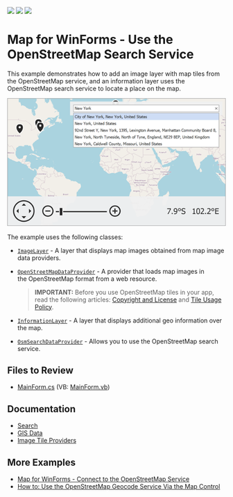 <!-- default badges list -->
![](https://img.shields.io/endpoint?url=https://codecentral.devexpress.com/api/v1/VersionRange/134061586/22.1.4%2B)
[![](https://img.shields.io/badge/Open_in_DevExpress_Support_Center-FF7200?style=flat-square&logo=DevExpress&logoColor=white)](https://supportcenter.devexpress.com/ticket/details/T629598)
[![](https://img.shields.io/badge/📖_How_to_use_DevExpress_Examples-e9f6fc?style=flat-square)](https://docs.devexpress.com/GeneralInformation/403183)
<!-- default badges end -->

# Map for WinForms - Use the OpenStreetMap Search Service

This example demonstrates how to add an image layer with map tiles from the OpenStreetMap service, and an information layer uses the OpenStreetMap search service to locate a place on the map.

![resulting map](Images/resulting-map.png)

The example uses the following classes:

* [`ImageLayer`](https://docs.devexpress.com/WindowsForms/DevExpress.XtraMap.ImageLayer) - A layer that displays map images obtained from map image data providers.
* [`OpenStreetMapDataProvider`](https://docs.devexpress.com/WindowsForms/DevExpress.XtraMap.OpenStreetMapDataProvider) - A provider that loads map images in the OpenStreetMap format from a web resource.

    > **IMPORTANT:** Before you use OpenStreetMap tiles in your app, read the following articles: [Copyright and License](https://www.openstreetmap.org/copyright) and [Tile Usage Policy](https://operations.osmfoundation.org/policies/tiles). 

* [`InformationLayer`](https://docs.devexpress.com/WindowsForms/DevExpress.XtraMap.InformationLayer) - A layer that displays additional geo information over the map.
* [`OsmSearchDataProvider`](https://docs.devexpress.com/WindowsForms/DevExpress.XtraMap.OsmSearchDataProvider) - Allows you to use the OpenStreetMap search service.

## Files to Review

* [MainForm.cs](./CS/OsmSearchSample/MainForm.cs) (VB: [MainForm.vb](./VB/OsmSearchSample/MainForm.vb))

## Documentation

* [Search](https://docs.devexpress.com/WindowsForms/16711/controls-and-libraries/map-control/gis-data/search?p=netframework)
* [GIS Data](https://docs.devexpress.com/WindowsForms/17858/controls-and-libraries/map-control/gis-data)
* [Image Tile Providers](https://docs.devexpress.com/WindowsForms/115774/controls-and-libraries/map-control/map-image-data/image-tile-providers)

## More Examples

* [Map for WinForms - Connect to the OpenStreetMap Service](https://github.com/DevExpress-Examples/winforms-map-connect-to-openstreetmap)
* [How to: Use the OpenStreetMap Geocode Service Via the Map Control](https://github.com/DevExpress-Examples/how-to-use-the-openstreetmap-geocode-service-via-the-map-control-t629683)

